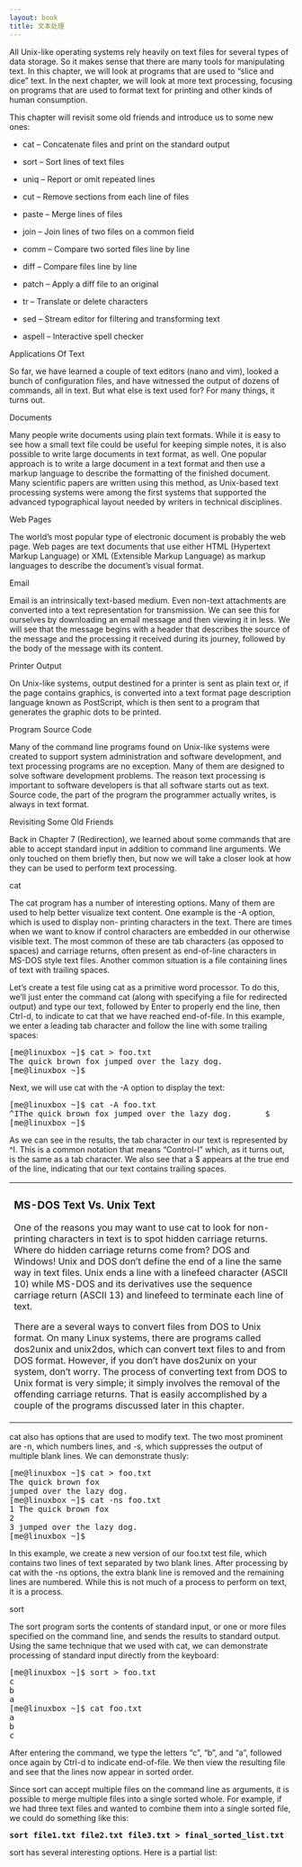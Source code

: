 ```yaml
---
layout: book
title: 文本处理 
---
```


All Unix-like operating systems rely heavily on text files for several types of data
storage. So it makes sense that there are many tools for manipulating text. In this
chapter, we will look at programs that are used to “slice and dice” text. In the next
chapter, we will look at more text processing, focusing on programs that are used to
format text for printing and other kinds of human consumption.

This chapter will revisit some old friends and introduce us to some new ones:

* cat – Concatenate files and print on the standard output

* sort – Sort lines of text files

* uniq – Report or omit repeated lines

* cut – Remove sections from each line of files

* paste – Merge lines of files

* join – Join lines of two files on a common field

* comm – Compare two sorted files line by line

* diff – Compare files line by line

* patch – Apply a diff file to an original

* tr – Translate or delete characters

* sed – Stream editor for filtering and transforming text

* aspell – Interactive spell checker

Applications Of Text

So far, we have learned a couple of text editors (nano and vim), looked a bunch of
configuration files, and have witnessed the output of dozens of commands, all in text.
But what else is text used for? For many things, it turns out.

Documents

Many people write documents using plain text formats. While it is easy to see how a
small text file could be useful for keeping simple notes, it is also possible to write large
documents in text format, as well. One popular approach is to write a large document in
a text format and then use a markup language to describe the formatting of the finished
document. Many scientific papers are written using this method, as Unix-based text
processing systems were among the first systems that supported the advanced
typographical layout needed by writers in technical disciplines.

Web Pages

The world’s most popular type of electronic document is probably the web page. Web
pages are text documents that use either HTML (Hypertext Markup Language) or XML
(Extensible Markup Language) as markup languages to describe the document’s visual
format.

Email

Email is an intrinsically text-based medium. Even non-text attachments are converted
into a text representation for transmission. We can see this for ourselves by downloading
an email message and then viewing it in less. We will see that the message begins with
a header that describes the source of the message and the processing it received during its
journey, followed by the body of the message with its content.

Printer Output

On Unix-like systems, output destined for a printer is sent as plain text or, if the page
contains graphics, is converted into a text format page description language known as
PostScript, which is then sent to a program that generates the graphic dots to be printed.

Program Source Code

Many of the command line programs found on Unix-like systems were created to support
system administration and software development, and text processing programs are no
exception. Many of them are designed to solve software development problems. The
reason text processing is important to software developers is that all software starts out as
text. Source code, the part of the program the programmer actually writes, is always in
text format.

Revisiting Some Old Friends

Back in Chapter 7 (Redirection), we learned about some commands that are able to
accept standard input in addition to command line arguments. We only touched on them
briefly then, but now we will take a closer look at how they can be used to perform text
processing.

cat

The cat program has a number of interesting options. Many of them are used to help
better visualize text content. One example is the -A option, which is used to display non-
printing characters in the text. There are times when we want to know if control
characters are embedded in our otherwise visible text. The most common of these are tab
characters (as opposed to spaces) and carriage returns, often present as end-of-line
characters in MS-DOS style text files. Another common situation is a file containing
lines of text with trailing spaces.

Let’s create a test file using cat as a primitive word processor. To do this, we’ll just
enter the command cat (along with specifying a file for redirected output) and type our
text, followed by Enter to properly end the line, then Ctrl-d, to indicate to cat that
we have reached end-of-file. In this example, we enter a leading tab character and follow
the line with some trailing spaces:

<div class="code"><pre>
<tt>[me@linuxbox ~]$ cat > foo.txt
The quick brown fox jumped over the lazy dog.
[me@linuxbox ~]$ </tt>
</pre></div>

Next, we will use cat with the -A option to display the text:

<div class="code"><pre>
<tt>[me@linuxbox ~]$ cat -A foo.txt
^IThe quick brown fox jumped over the lazy dog.       $
[me@linuxbox ~]$        </tt>
</pre></div>

As we can see in the results, the tab character in our text is represented by ^I. This is a
common notation that means “Control-I” which, as it turns out, is the same as a tab
character. We also see that a $ appears at the true end of the line, indicating that our text
contains trailing spaces.

<table class="single" cellpadding="10" width="%100">
<tr>
<td>
<h3>MS-DOS Text Vs. Unix Text </h3>
<p> One of the reasons you may want to use cat to look for non-printing characters
in text is to spot hidden carriage returns. Where do hidden carriage returns come
from? DOS and Windows! Unix and DOS don’t define the end of a line the
same way in text files. Unix ends a line with a linefeed character (ASCII 10)
while MS-DOS and its derivatives use the sequence carriage return (ASCII 13)
and linefeed to terminate each line of text. </p>
<p> There are a several ways to convert files from DOS to Unix format. On many
Linux systems, there are programs called dos2unix and unix2dos, which can
convert text files to and from DOS format. However, if you don’t have
dos2unix on your system, don’t worry. The process of converting text from
DOS to Unix format is very simple; it simply involves the removal of the
offending carriage returns. That is easily accomplished by a couple of the
programs discussed later in this chapter.  </p>
</td>
</tr>
</table>

cat also has options that are used to modify text. The two most prominent are -n,
which numbers lines, and -s, which suppresses the output of multiple blank lines. We
can demonstrate thusly:

<div class="code"><pre>
<tt>[me@linuxbox ~]$ cat > foo.txt
The quick brown fox
jumped over the lazy dog.
[me@linuxbox ~]$ cat -ns foo.txt
1 The quick brown fox
2
3 jumped over the lazy dog.
[me@linuxbox ~]$ </tt>
</pre></div>

In this example, we create a new version of our foo.txt test file, which contains two
lines of text separated by two blank lines. After processing by cat with the -ns options,
the extra blank line is removed and the remaining lines are numbered. While this is not
much of a process to perform on text, it is a process.

sort

The sort program sorts the contents of standard input, or one or more files specified on
the command line, and sends the results to standard output. Using the same technique
that we used with cat, we can demonstrate processing of standard input directly from
the keyboard:

<div class="code"><pre>
<tt>[me@linuxbox ~]$ sort > foo.txt
c
b
a
[me@linuxbox ~]$ cat foo.txt
a
b
c </tt>
</pre></div>

After entering the command, we type the letters “c”, “b”, and “a”, followed once again by
Ctrl-d to indicate end-of-file. We then view the resulting file and see that the lines
now appear in sorted order.

Since sort can accept multiple files on the command line as arguments, it is possible to
merge multiple files into a single sorted whole. For example, if we had three text files
and wanted to combine them into a single sorted file, we could do something like this:

<div class="code"><pre>
<tt><b>sort file1.txt file2.txt file3.txt > final_sorted_list.txt</b> </tt>
</pre></div>

sort has several interesting options. Here is a partial list:

